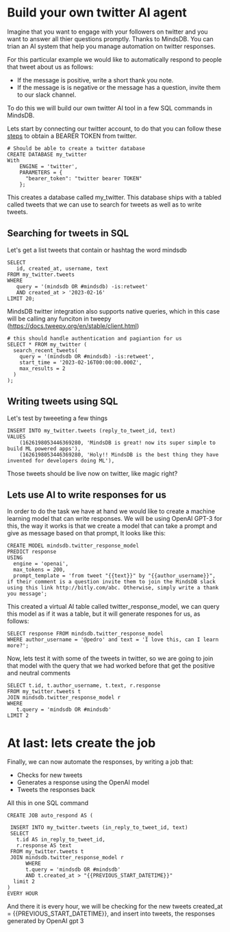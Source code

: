 # Build your own twitter AI agent

Imagine that you want to engage with your followers on twitter and you want to answer all thier questions promptly.
Thanks to MindsDB. You can trian an AI system that help you manage automation on twitter responses.


For this particular example we would like to automatically respond to people that tweet about us as follows:
- If the message is positive, write a short thank you note. 
- If the message is is negative or the message has a question, invite them to our slack channel.


To do this we will build our own twitter AI tool in a few SQL commands in MindsDB.


Lets start by connecting our twitter account, to do that you can follow these [steps](https://developer.twitter.com/en/docs/authentication/oauth-2-0/bearer-tokens) to obtain a BEARER TOKEN from twitter.


```
# Should be able to create a twitter database
CREATE DATABASE my_twitter 
With 
    ENGINE = 'twitter',
    PARAMETERS = {
      "bearer_token": "twitter bearer TOKEN"
    };
```

This creates a database called my_twitter. This database ships with a tabled called tweets that we can use to search for tweets as well as to write tweets.


## Searching for tweets in SQL

Let's get a list tweets that contain or hashtag the word mindsdb

```
SELECT 
   id, created_at, username, text 
FROM my_twitter.tweets 
WHERE 
   query = '(mindsdb OR #mindsdb) -is:retweet' 
   AND created_at > '2023-02-16' 
LIMIT 20;
```

MindsDB twitter integration also supports native queries, which in this case will be calling any funciton in tweepy
(https://docs.tweepy.org/en/stable/client.html)
```
# this should handle authentication and pagiantion for us
SELECT * FROM my_twitter (
  search_recent_tweets(
    query = '(mindsdb OR #mindsdb) -is:retweet',
    start_time = '2023-02-16T00:00:00.000Z',
    max_results = 2
  )
);
```

## Writing tweets using SQL

Let's test by tweeeting a few things

```
INSERT INTO my_twitter.tweets (reply_to_tweet_id, text)
VALUES 
    (1626198053446369280, 'MindsDB is great! now its super simple to build ML powered apps'),
    (1626198053446369280, 'Holy!! MindsDB is the best thing they have invented for developers doing ML'),
```

Those tweets should be live now on twitter, like magic right?

## Lets use AI to write responses for us

In order to do the task we have at hand we would like to create a machine learning model that can write responses. 
We will be using OpenAI GPT-3 for this, the way it works is that we create a model that can take a prompt and give as message based on that prompt, 
It looks like this:

```
CREATE MODEL mindsdb.twitter_response_model                           
PREDICT response
USING
  engine = 'openai', 
  max_tokens = 200,             
  prompt_template = 'from tweet "{{text}}" by "{{author_username}}", if their comment is a question invite them to join the MindsDB slack using this link http://bitly.com/abc. Otherwise, simply write a thank you message';
```

This created a virtual AI table called twitter_response_model, we can query this model as if it was a table, but it will generate respones for us, as follows:

```
SELECT response FROM mindsdb.twitter_response_model 
WHERE author_username = '@pedro' and text = 'I love this, can I learn more?';
```

Now, lets test it with some of the tweets in twitter, so we are going to join that model with the query that we had worked before that get the positive and neutral comments

```
SELECT t.id, t.author_username, t.text, r.response 
FROM my_twitter.tweets t
JOIN mindsdb.twitter_response_model r 
WHERE 
   t.query = 'mindsdb OR #mindsdb' 
LIMIT 2
```
# At last: lets create the job

Finally, we can now automate the responses, by writing a job that:
- Checks for new tweets
- Generates a response using the OpenAI model
- Tweets the responses back 

All this in one  SQL command


```
CREATE JOB auto_respond AS (

 INSERT INTO my_twitter.tweets (in_reply_to_tweet_id, text)
 SELECT 
   t.id AS in_reply_to_tweet_id, 
   r.response AS text
 FROM my_twitter.tweets t
 JOIN mindsdb.twitter_response_model r 
      WHERE 
      t.query = 'mindsdb OR #mindsdb' 
      AND t.created_at > "{{PREVIOUS_START_DATETIME}}"
  limit 2
)
EVERY HOUR
```

And there it is every hour, we will be checking for the new tweets created_at = {{PREVIOUS_START_DATETIME}}, and insert into tweets, the responses generated by OpenAI gpt 3

